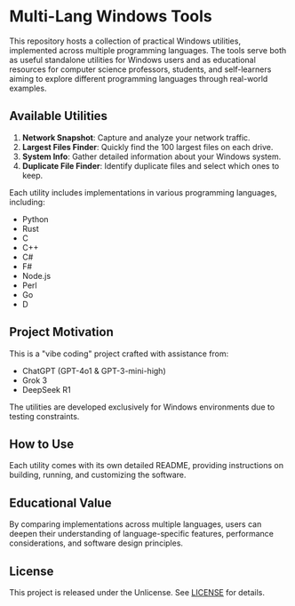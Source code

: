 # Multi-Lang Windows Tools

This repository hosts a collection of practical Windows utilities, implemented across multiple programming languages. The tools serve both as useful standalone utilities for Windows users and as educational resources for computer science professors, students, and self-learners aiming to explore different programming languages through real-world examples.

## Available Utilities

1. **Network Snapshot**: Capture and analyze your network traffic.
2. **Largest Files Finder**: Quickly find the 100 largest files on each drive.
3. **System Info**: Gather detailed information about your Windows system.
4. **Duplicate File Finder**: Identify duplicate files and select which ones to keep.

Each utility includes implementations in various programming languages, including:
- Python
- Rust
- C
- C++
- C#
- F#
- Node.js
- Perl
- Go
- D

## Project Motivation

This is a "vibe coding" project crafted with assistance from:
- ChatGPT (GPT-4o1 & GPT-3-mini-high)
- Grok 3
- DeepSeek R1

The utilities are developed exclusively for Windows environments due to testing constraints.

## How to Use

Each utility comes with its own detailed README, providing instructions on building, running, and customizing the software.

## Educational Value

By comparing implementations across multiple languages, users can deepen their understanding of language-specific features, performance considerations, and software design principles.

## License

This project is released under the Unlicense. See [LICENSE](LICENSE) for details.

